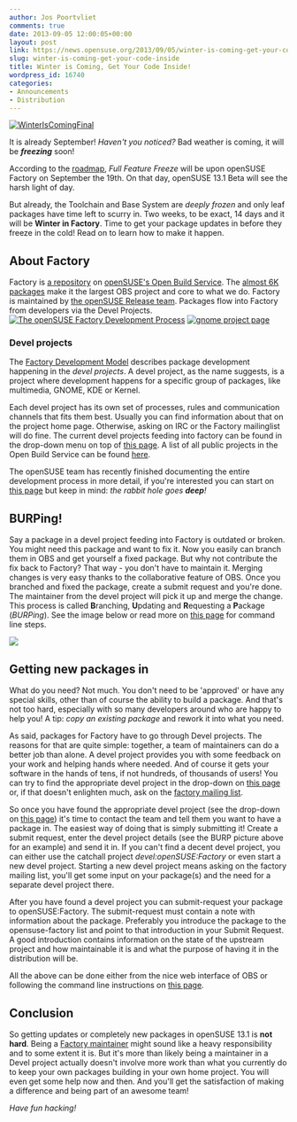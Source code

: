 ```yaml
---
author: Jos Poortvliet
comments: true
date: 2013-09-05 12:00:05+00:00
layout: post
link: https://news.opensuse.org/2013/09/05/winter-is-coming-get-your-code-inside/
slug: winter-is-coming-get-your-code-inside
title: Winter is Coming, Get Your Code Inside!
wordpress_id: 16740
categories:
- Announcements
- Distribution
---
```


[![WinterIsComingFinal](//news.opensuse.org/wp-content/uploads/2013/09/WinterIsComingFinal.jpg)](//news.opensuse.org/wp-content/uploads/2013/09/WinterIsComingFinal.jpg)


It is already September! _Haven't you noticed?_ Bad weather is coming, it will be **_freezing_** soon!

According to the [roadmap](https://en.opensuse.org/openSUSE:Roadmap), _Full Feature Freeze_ will be upon openSUSE Factory on September the 19th. On that day, openSUSE 13.1 Beta will see the harsh light of day.

But already, the Toolchain and Base System are _deeply frozen_ and only leaf packages have time left to scurry in. Two weeks, to be exact, 14 days and it will be **Winter in Factory**. Time to get your package updates in before they freeze in the cold! Read on to learn how to make it happen.<!-- more -->
<!-- more -->


## About Factory


Factory is [a repository](https://build.opensuse.org/project/show?project=openSUSE%3AFactory) on [openSUSE's Open Build Service](http://build.opensuse.org). The [almost 6K packages](https://build.opensuse.org/project/packages?project=openSUSE%3AFactory) make it the largest OBS project and core to what we do. Factory is maintained by [the openSUSE Release team](http://en.opensuse.org/openSUSE:Release_team). Packages flow into Factory from developers via the Devel Projects.
[![The openSUSE Factory Development Process](//news.opensuse.org/wp-content/uploads/2011/09/600px-Factory_workflow.png)](//news.opensuse.org/2011/09/27/get-your-package-in-factory-for-12-1/600px-factory_workflow/)
[![gnome project page](//news.opensuse.org/wp-content/uploads/2011/09/gnome-project-page.png)](//news.opensuse.org/2011/09/27/get-your-package-in-factory-for-12-1/gnome-project-page/)


### Devel projects


The [Factory Development Model](http://en.opensuse.org/openSUSE:Factory_development_model) describes package development happening in the _devel projects_. A devel project, as the name suggests, is a project where development happens for a specific group of packages, like multimedia, GNOME, KDE or Kernel.

Each devel project has its own set of processes, rules and communication channels that fits them best. Usually you can find information about that on the project home page. Otherwise, asking on IRC or the Factory mailinglist will do fine. The current devel projects feeding into factory can be found in the drop-down menu on top of [this page](https://build.opensuse.org/stage/project/status?project=openSUSE%3AFactory). A list of all public projects in the Open Build Service can be found [here](https://build.opensuse.org/project/list_public).

The openSUSE team has recently finished documenting the entire development process in more detail, if you're interested you can start on [this page](https://en.opensuse.org/openSUSE:Development_Process) but keep in mind: _the rabbit hole goes **deep**!_


## BURPing!


Say a package in a devel project feeding into Factory is outdated or broken. You might need this package and want to fix it. Now you easily can branch them in OBS and get yourself a fixed package. But why not contribute the fix back to Factory? That way - you don't have to maintain it. Merging changes is very easy thanks to the collaborative feature of OBS. Once you branched and fixed the package, create a submit request and you're done. The maintainer from the devel project will pick it up and merge the change. This process is called **B**ranching, **U**pdating and **R**equesting a **P**ackage (_BURPing_). See the image below or read more on [this page](http://en.opensuse.org/openSUSE:How_to_contribute_to_Factory#How_to_submit_a_fix_to_a_package) for command line steps.

[![](//news.opensuse.org/wp-content/uploads/2011/09/BURP.png)](//news.opensuse.org/2011/09/27/get-your-package-in-factory-for-12-1/burp/)


## Getting new packages in


What do you need? Not much. You don't need to be 'approved' or have any special skills, other than of course the ability to build a package. And that's not too hard, especially with so many developers around who are happy to help you! A tip: _copy an existing package_ and rework it into what you need.

As said, packages for Factory have to go through Devel projects. The reasons for that are quite simple: together, a team of maintainers can do a better job than alone. A devel project provides you with some feedback on your work and helping hands where needed. And of course it gets your software in the hands of tens, if not hundreds, of thousands of users! You can try to find the appropriate devel project in the drop-down on [this page](https://build.opensuse.org/stage/project/status?project=openSUSE%3AFactory) or, if that doesn't enlighten much, ask on the [factory mailing list](http://lists.opensuse.org/opensuse-factory/).

So once you have found the appropriate devel project (see the drop-down on [this page](https://build.opensuse.org/stage/project/status?project=openSUSE%3AFactory)) it's time to contact the team and tell them you want to have a package in. The easiest way of doing that is simply submitting it! Create a submit request, enter the devel project details (see the BURP picture above for an example) and send it in. If you can't find a decent devel project, you can either use the catchall project _devel:openSUSE:Factory_ or even start a new devel project. Starting a new devel project means asking on the factory mailing list, you'll get some input on your package(s) and the need for a separate devel project there.

After you have found a devel project you can submit-request your package to openSUSE:Factory. The submit-request must contain a note with information about the package. Preferably you introduce the package to the opensuse-factory list and point to that introduction in your Submit Request. A good introduction contains information on the state of the upstream project and how maintainable it is and what the purpose of having it in the distribution will be.

All the above can be done either from the nice web interface of OBS or following the command line instructions on [this page](http://en.opensuse.org/openSUSE:How_to_contribute_to_Factory#How_to_add_a_new_package_to_Factory).


## Conclusion


So getting updates or completely new packages in openSUSE 13.1 is **not hard**. Being a [Factory maintainer](http://en.opensuse.org/openSUSE:Duties_and_rights_of_a_Factory_maintainer) might sound like a heavy responsibility and to some extent it is. But it's more than likely being a maintainer in a Devel project actually doesn't involve more work than what you currently do to keep your own packages building in your own home project. You will even get some help now and then. And you'll get the satisfaction of making a difference and being part of an awesome team!

_Have fun hacking!_
